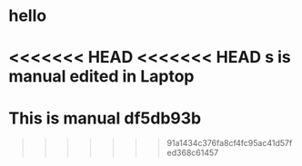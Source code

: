 # hello

<<<<<<< HEAD
<<<<<<< HEAD
s is manual
edited in Laptop
=======
This is manual
df5db93b
=======

>>>>>>> 91a1434c376fa8cf4fc95ac41d57fed368c61457
